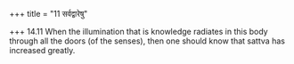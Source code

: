 +++
title = "11 सर्वद्वारेषु"

+++
14.11 When the illumination that is knowledge radiates in this body
through all the doors (of the senses), then one should know that sattva
has increased greatly.
